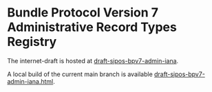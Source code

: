 # Bundle Protocol Version 7 Administrative Record Types Registry

The internet-draft is hosted at [draft-sipos-bpv7-admin-iana](https://datatracker.ietf.org/doc/draft-sipos-bpv7-admin-iana/).

A local build of the current main branch is available [draft-sipos-bpv7-admin-iana.html](https://briansipos.github.io/dtn-bpv7-admin-iana/draft-sipos-bpv7-admin-iana.html).

